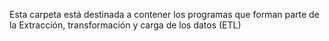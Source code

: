 Esta carpeta está destinada a contener los programas que forman parte de la Extracción, transformación y carga de los datos (ETL)